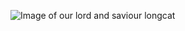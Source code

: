 ![Image of our lord and saviour longcat](https://static.independent.co.uk/2020/09/22/09/Untitled.png?width=990&auto=webp&quality=75)
